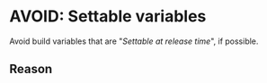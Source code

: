 # AVOID: Settable variables

Avoid build variables that are "_Settable at release time_", if possible.

## Reason

